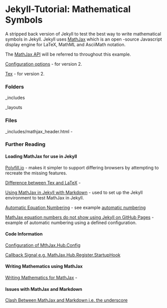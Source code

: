 # Jekyll-Tutorial: Mathematical Symbols

A stripped back version of Jekyll to test the best way to write mathematical symbols in Jekyll. Jekyll uses [MathJax](https://docs.mathjax.org/en/latest/index.html) which is an open -source Javascript display engine for LaTeX, MathML and AsciiMath notation.

The [MathJax API](https://docs.mathjax.org/en/stable/api/index.html) will be referred to throughout this example.

[Configuration options](https://docs.mathjax.org/en/v2.7-latest/options/index.html) - for version 2.

[Tex](https://docs.mathjax.org/en/v2.7-latest/options/input-processors/TeX.html) - for version 2.

### Folders

_includes

_layouts

### Files

_includes/mathjax_header.html -


### Further Reading

#### Loading MathJax for use in Jekyll

[Polyfill.io](https://polyfill.io/v3/) - makes it simpler to support differing browsers by attempting to recreate the missing features.

[Difference between Tex and LaTeX](https://tug.org/levels.html) -

[Using MathJax in Jekyll with Markdown](https://jojozhuang.github.io/tutorial/jekyll-math-symbols-with-mathjax/) - used to set up the Jekyll environment to test MathJax in Jekyll.

[Automatic Equation Numbering](https://docs.mathjax.org/en/latest/input/tex/eqnumbers.html) - see example [automatic numbering](https://jsfiddle.net/Lordfc0v/2/)

[MathJax equation numbers do not show using Jekyll on GitHub Pages](https://stackoverflow.com/questions/59141529/mathjax-equation-numbers-do-not-show-using-jekyll-on-github-pages) - example of automatic numbering using a defined configuration.

#### Code Information

[Configuration of MthJax.Hub.Config](https://docs.mathjax.org/en/v1.0/configuration.html)

[Callback Signal e.g. MathJax.Hub.Register.StartupHook](https://docs.mathjax.org/en/v1.1-latest/signals.html)


#### Writing Mathematics using MathJax

[Writing Mathematics for MathJax](https://docs.mathjax.org/en/latest/basic/mathematics.html) -

#### Issues with MathJax and Markdown

[Clash Between MathJax and Markdown i.e. the underscore](https://docs.mathjax.org/en/v2.7-latest/tex.html)

